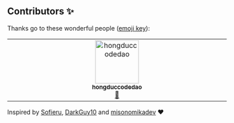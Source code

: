## Contributors ✨

Thanks go to these wonderful people ([emoji key](https://allcontributors.org/docs/en/emoji-key)):

<table>
  <tbody>
    <tr>
      <td align="center" valign="top" width="14.28%"><a href="https://hongduccodedao.io.vn/"><img src="https://avatars.githubusercontent.com/u/73995275?v=4" width="100px;" alt="hongduccodedao"/><br /><sub><b>hongduccodedao</b></sub></a><br /><a href="#design-marcobiedermann" title="Design">🎨</a></td>
    </tr>
  </tbody>
</table>


Inspired by [Sofieru](https://sofieru.com/), [DarkGuy10](https://promptfolio.vercel.app/) and [misonomikadev](https://misonomika.site/) ❤